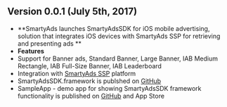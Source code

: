 ## Version 0.0.1 (July 5th, 2017)
- **SmartyAds launches SmartyAdsSDK for iOS mobile advertising, solution that integrates iOS devices with SmartyAds SSP for retrieving and presenting ads **
- **Features**
- Support for Banner ads, Standard Banner, Large Banner, IAB Medium Rectangle, IAB Full-Size Banner, IAB Leaderboard
- Integration with [SmartyAds SSP](http://ssp.smartyads.com/login) platform
- SmartyAdsSDK.framework is publshed on [GitHub]( http://github.com/smartyads/ads-ios-sdk)
- SampleApp - demo app for showing SmartyAdsSDK framework functionality is published on [GitHub]( http://github.com/smartyads/ads-ios-sdk) and App Store
